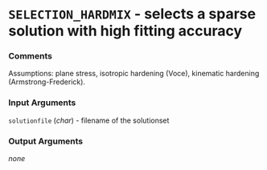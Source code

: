 # `SELECTION_HARDMIX` - selects a sparse solution with high fitting accuracy
###  Comments
Assumptions: plane stress, isotropic hardening (Voce), kinematic
hardening (Armstrong-Frederick).

###  Input Arguments
`solutionfile` (_char_) - filename of the solutionset

###  Output Arguments
_none_

